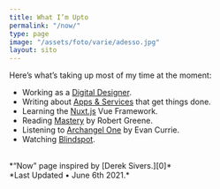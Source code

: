 ```yaml
---
title: What I’m Upto
permalink: "/now/"
type: page
image: "/assets/foto/varie/adesso.jpg"
layout: sito
---
```


Here’s what’s taking up most of my time at the moment:

- Working as a [Digital Designer][1].
- Writing about [Apps & Services][2] that get things done.
- Learning the [Nuxt.js][3] Vue Framework.
- Reading [Mastery][4] by Robert Greene.
- Listening to [Archangel One][5] by Evan Currie.
- Watching [Blindspot][6].

<br>
*“Now” page inspired by [Derek Sivers.][0]*
<br>
*Last Updated • June 6th 2021.*

[0]: https://sivers.org/nowff
[1]: /studio/
[2]: /articles/
[3]: https://nuxtjs.org/
[4]: https://www.goodreads.com/book/show/13589182-mastery
[5]: https://www.goodreads.com/series/277628-archangel-one
[6]: https://www.nbc.com/blindspot